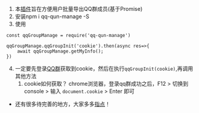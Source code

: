 1. 本[插件](https://gitee.com/peacake/qq-qun-manage)旨在方便用户批量导出QQ群成员(基于Promise)
2. 安装npm i qq-qun-manage -S
3. 使用 
``` 
const qqGroupManage = require('qq-qun-manage')

qqGroupManage.qqGroupInit('cookie').then(async res=>{  
    await qqGroupManage.getMyInfo();
}) 

```
4. 一定要先登录[QQ群](https://qun.qq.com/)获取到cookie，然后在执行`qqGroupInit(cookie)`,再调用其他方法
    1. cookie如何获取？
        chrome浏览器，登录qq群成功之后，F12 > 切换到console > 输入 `document.cookie` > Enter 即可


* 还有很多待完善的地方，大家多多[指点](https://github.com/pea-cake/qq-qun/issues)！